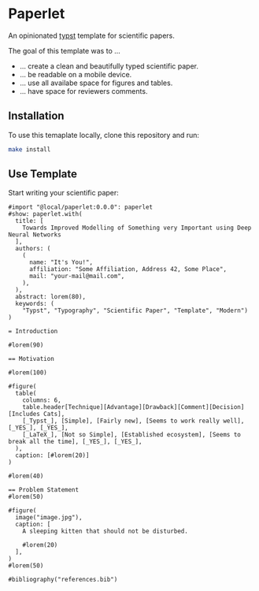 # Paperlet

An opinionated [typst](https://typst.app/) template for scientific papers.

The goal of this template was to ...

- ... create a clean and beautifully typed scientific paper.
- ... be readable on a mobile device.
- ... use all availabe space for figures and tables.
- ... have space for reviewers comments.


## Installation

To use this temaplate locally, clone this repository and
run:

```sh
make install
```

## Use Template

Start writing your scientific paper:

```typ
#import "@local/paperlet:0.0.0": paperlet
#show: paperlet.with(
  title: [
    Towards Improved Modelling of Something very Important using Deep Neural Networks
  ],
  authors: (
    (
      name: "It's You!",
      affiliation: "Some Affiliation, Address 42, Some Place",
      mail: "your-mail@mail.com",
    ),
  ),
  abstract: lorem(80),
  keywords: (
    "Typst", "Typography", "Scientific Paper", "Template", "Modern")
)

= Introduction

#lorem(90)

== Motivation

#lorem(100)

#figure(
  table(
    columns: 6,
    table.header[Technique][Advantage][Drawback][Comment][Decision][Includes Cats],
    [_Typst_], [Simple], [Fairly new], [Seems to work really well], [_YES_], [_YES_],
    [_LaTeX_], [Not so Simple], [Established ecosystem], [Seems to break all the time], [_YES_], [_YES_],
  ),
  caption: [#lorem(20)]
)

#lorem(40)

== Problem Statement
#lorem(50)

#figure(
  image("image.jpg"),
  caption: [
    A sleeping kitten that should not be disturbed.

    #lorem(20)
  ],
)
#lorem(50)

#bibliography("references.bib")
```

